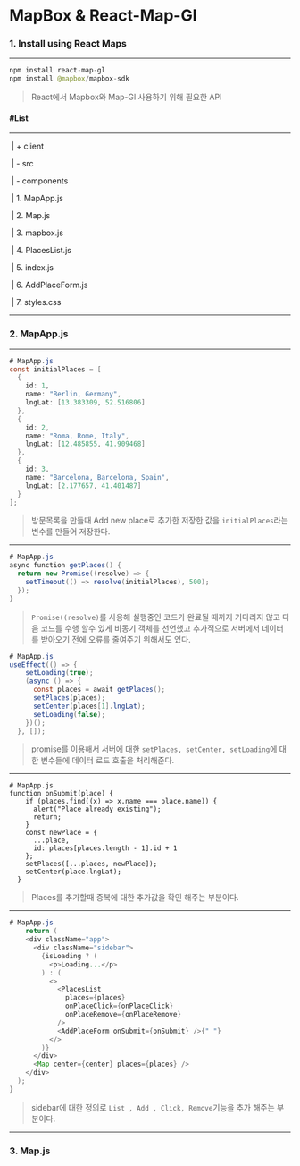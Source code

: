 # MapBox & React-Map-Gl

### 

### 1. Install using React Maps

---

```java
npm install react-map-gl
npm install @mapbox/mapbox-sdk
```

> React에서 Mapbox와 Map-Gl 사용하기 위해 필요한 API



#### #List

----

​	|  + client 

​		|  - src 

​		  | - components

​			| 1. MapApp.js    

​			| 2. Map.js

​			| 3. mapbox.js

​			| 4. PlacesList.js

​			| 5. index.js

​			| 6. AddPlaceForm.js

​			| 7. styles.css

---



### 2. MapApp.js

---

```java
# MapApp.js
const initialPlaces = [
  {
    id: 1,
    name: "Berlin, Germany",
    lngLat: [13.383309, 52.516806]
  },
  {
    id: 2,
    name: "Roma, Rome, Italy",
    lngLat: [12.485855, 41.909468]
  },
  {
    id: 3,
    name: "Barcelona, Barcelona, Spain",
    lngLat: [2.177657, 41.401487]
  }
];
```

> 방문목록을 만들때 Add new place로 추가한 저장한 값을  ```initialPlaces```라는 변수를 만들어 저장한다.

---

```java
# MapApp.js
async function getPlaces() {
  return new Promise((resolve) => {
    setTimeout(() => resolve(initialPlaces), 500);
  });
}
```

> ```Promise((resolve)```를 사용해 실행중인 코드가 완료될 때까지 기다리지 않고 다음 코드를 수행 할수 있게 비동기 객체를 선언했고 추가적으로 서버에서 데이터를 받아오기 전에 오류를 줄여주기 위해서도 있다.

  ```java
  # MapApp.js
  useEffect(() => {
      setLoading(true);
      (async () => {
        const places = await getPlaces();
        setPlaces(places);
        setCenter(places[1].lngLat);
        setLoading(false);
      })();
    }, []);
  ```

> promise를 이용해서 서버에 대한 ```setPlaces, setCenter, setLoading```에 대한 변수들에 데이터 로드 호출을 처리해준다.

---

```
# MapApp.js
function onSubmit(place) {
    if (places.find((x) => x.name === place.name)) {
      alert("Place already existing");
      return;
    }
    const newPlace = {
      ...place,
      id: places[places.length - 1].id + 1
    };
    setPlaces([...places, newPlace]);
    setCenter(place.lngLat);
  }
```

> Places를 추가할때 중복에 대한 추가값을 확인 해주는 부분이다.

---

```java
# MapApp.js
    return (
    <div className="app">
      <div className="sidebar">
        {isLoading ? (
          <p>Loading...</p>
        ) : (
          <>
            <PlacesList
              places={places}
              onPlaceClick={onPlaceClick}
              onPlaceRemove={onPlaceRemove}
            />
            <AddPlaceForm onSubmit={onSubmit} />{" "}
          </>
        )}
      </div>
      <Map center={center} places={places} />
    </div>
  );
}
```

> sidebar에 대한 정의로 ```List , Add , Click, Remove```기능을 추가 해주는 부분이다.

---



### 3. Map.js


